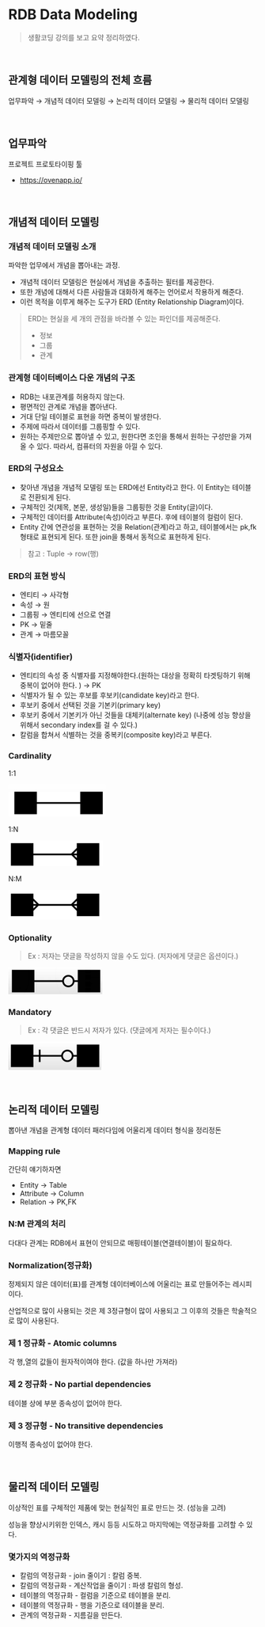 # RDB Data Modeling
>생활코딩 강의를 보고 요약 정리하였다. 

</br>

## 관계형 데이터 모델링의 전체 흐름
업무파악 &rarr; 개념적 데이터 모델링 &rarr; 논리적 데이터 모델링 &rarr; 물리적 데이터 모델링

</br>

## 업무파악
프로젝트 프로토타이핑 툴
* https://ovenapp.io/

</br>

## 개념적 데이터 모델링
### 개념적 데이터 모델링 소개
파악한 업무에서 개념을 뽑아내는 과정.
* 개념적 데이터 모델링은 현실에서 개념을 추출하는 필터를 제공한다. 
* 또한 개념에 대해서 다른 사람들과 대화하게 해주는 언어로서 작용하게 해준다. 
* 이런 목적을 이루게 해주는 도구가 ERD (Entity Relationship Diagram)이다.
>ERD는 현실을 세 개의 관점을 바라볼 수 있는 파인더를 제공해준다.
>* 정보
>* 그룹
>* 관계
### 관계형 데이터베이스 다운 개념의 구조
* RDB는 내포관계를 허용하지 않는다. 
* 평면적인 관계로 개념을 뽑아낸다.
* 거대 단일 테이블로 표현을 하면 중복이 발생한다.
* 주제에 따라서 데이터를 그룹핑할 수 있다. 
* 원하는 주제만으로 뽑아낼 수 있고, 원한다면 조인을 통해서 원하는 구성만을 가져올 수 있다. 따라서, 컴퓨터의 자원을 아낄 수 있다. 
### ERD의 구성요소
* 찾아낸 개념을 개념적 모델링 또는 ERD에선 Entity라고 한다.
이 Entity는 테이블로 전환되게 된다.
* 구체적인 것(제목, 본문, 생성일)들을 그룹핑한 것을 Entity(글)이다. 
* 구체적인 데이터를 Attribute(속성)이라고 부른다. 후에 테이블의 컬럼이 된다.
* Entity 간에 연관성을 표현하는 것을 Relation(관계)라고 하고, 테이블에서는 pk,fk 형태로 표현되게 된다. 또한 join을 통해서 동적으로 표현하게 된다.
> 참고 : Tuple -> row(행)
### ERD의 표현 방식
* 엔티티 &rarr; 사각형
* 속성 &rarr; 원
* 그룹핑 &rarr; 엔티티에 선으로 연결
* PK &rarr; 밑줄
* 관계 &rarr; 마름모꼴
### 식별자(identifier)
* 엔티티의 속성 중 식별자를 지정해야한다.(원하는 대상을 정확히 타겟팅하기 위해 중복이 없어야 한다. ) &rarr; PK
* 식별자가 될 수 있는 후보를 후보키(candidate key)라고 한다.
* 후보키 중에서 선택된 것을 기본키(primary key)
* 후보키 중에서 기본키가 아닌 것들을 대체키(alternate key) (나중에 성능 향상을 위해서 secondary index를 걸 수 있다.)
* 칼럼을 합쳐서 식별하는 것을 중복키(composite key)라고 부른다.
### Cardinality
1:1

![1](./img/1.png)

1:N

![2](./img/2.png)

N:M

![3](./img/3.png)
### Optionality
>Ex : 저자는 댓글을 작성하지 않을 수도 있다. (저자에게 댓글은 옵션이다.)

![4](./img/4.png)
### Mandatory
>Ex : 각 댓글은 반드시 저자가 있다. (댓글에게 저자는 필수이다.)

![5](./img/5.png)

</br>

## 논리적 데이터 모델링
뽑아낸 개념을 관계형 데이터 패러다임에 어울리게 데이터 형식을 정리정돈
### Mapping rule
간단히 얘기하자면 
* Entity &rarr; Table
* Attribute &rarr; Column
* Relation &rarr; PK,FK
### N:M 관계의 처리
다대다 관계는 RDB에서 표현이 안되므로 매핑테이블(연결테이블)이 필요하다.
### Normalization(정규화)
정제되지 않은 데이터(표)를 관계형 데이터베이스에 어울리는 표로 만들어주는 레시피이다.

산업적으로 많이 사용되는 것은 제 3정규형이 많이 사용되고 그 이후의 것들은 학술적으로 많이 사용된다.
### 제 1 정규화 - Atomic columns
각 행,열의 값들이 원자적이여야 한다. (값을 하나만 가져라)
### 제 2 정규화 - No partial dependencies
테이블 상에 부분 종속성이 없어야 한다.
### 제 3 정규형 - No transitive dependencies
이행적 종속성이 없어야 한다.

<br>

## 물리적 데이터 모델링
이상적인 표를 구체적인 제품에 맞는 현실적인 표로 만드는 것. (성능을 고려)

성능을 향상시키위한 인덱스, 캐시 등등 시도하고 마지막에는 역정규화를 고려할 수 있다.
### 몇가지의 역정규화 
* 칼럼의 역정규화 - join 줄이기 : 칼럼 중복.
* 칼럼의 역정규화 - 계산작업을 줄이기 : 파생 칼럼의 형성.
* 테이블의 역정규화 - 컬럼을 기준으로 테이블을 분리.
* 테이블의 역정규화 - 행을 기준으로 테이블을 분리.
* 관계의 역정규화 - 지름길을 만든다.





















